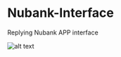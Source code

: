 # Nubank-Interface
Replying Nubank APP interface

![alt text](relative/screenshots/home.jpeg?raw=true "Title")
